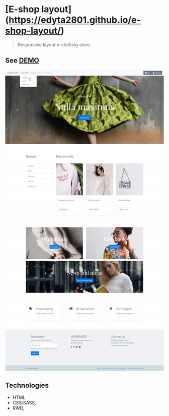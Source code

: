 

# [E-shop layout] (https://edyta2801.github.io/e-shop-layout/)
> Responsive layout e-clothing store.


## See [DEMO](https://edyta2801.github.io/e-shop-layout/)

![Example screenshot](./screenshot_.jpg)

## Technologies
* HTML
* CSS/SASS,
* RWD,

